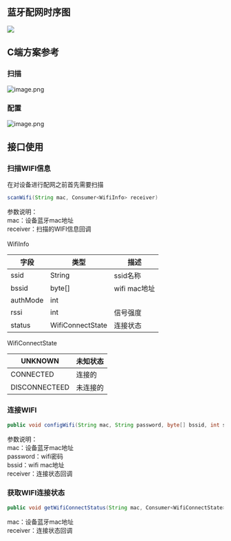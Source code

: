 <a name="avW90"></a>
## 蓝牙配网时序图


![](https://cdn.nlark.com/yuque/__puml/226e832c148016c4ebe88fa0878779fa.svg#lake_card_v2=eyJjb2RlIjoiQHN0YXJ0dW1sXG5cbmF1dG9udW1iZXJcblxuYWN0b3IgXCLnlKjmiLdcIiBhcyBVc2VyXG5wYXJ0aWNpcGFudCBcIuWuv-S4u0FwcFwiIGFzIEFwcFxucGFydGljaXBhbnQgXCJTREtcIiBhcyBTREsgI29yYW5nZVxucGFydGljaXBhbnQgXCLorr7lpIdcIiBhcyBEZXZpY2VcblxuYWN0aXZhdGUgQXBwXG5cbkFwcCAtPiBTREs66LCD55SoaW5pdOi_m-ihjOWIneWni-WMllxuYWN0aXZhdGUgU0RLXG5cblNESyAtPiBEZXZpY2U66Ieq5Yqo6L-e5o6l6K6-5aSHXG5hY3RpdmF0ZSBVc2VyXG5cblVzZXIgLT4gQXBwOiDngrnlh7vlj5HotbfphY3nvZHmtYHnqItcblxuQXBwIC0-IFNESzog6LCD55Soc2NhbldpZmnov5vooYzmiavmj49cblxuU0RLIC0-IERldmljZTog5Y-R6YCB5omr5o-P5oyH5LukXG5hY3RpdmF0ZSBEZXZpY2VcblxuRGV2aWNlIC0-IERldmljZTog6Ieq5Yqo5omr5o-P5YW85a6555qEV2lmaeS_oeaBr1xuXG5EZXZpY2UgLS0-IFNESzrlj5HpgIHmiavmj4_nu5PmnpxcblxuU0RLIC0tPiBBcHA65Zue6LCD57uT5p6c57uZQXBwXG5cbkFwcCAtLT4gVXNlcjrlkYjnjrB3aWZp5YiX6KGo5L-h5oGvXG5cblVzZXIgLT4gQXBwOumAieaLqeS4gOS4qldpZmnkv6Hmga_vvIzovpPlhaXlr4bnoIFcblxuQXBwIC0-U0RLOuiwg-eUqGNvbmZpZ1dpZmnov5vooYzphY3nvZFcblxuU0RLIC0-IERldmljZTrlj5HpgIFzc2lk5ZKM5a-G56CB6K6-572u5oyH5LukXG5cbkRldmljZSAtPiBEZXZpY2U66Ieq5Yqo6YWN572RXG5cbkRldmljZSAtLT4gU0RLOuS4iuaKpemFjee9keeKtuaAgVxuXG5TREsgLS0-IEFwcDrlm57osIPphY3nvZHnu5PmnpzliLBBUFBcblxuQXBwIC0tPiBVc2VyOuaYvuekuumFjee9kee7k-aenFxuXG5AZW5kdW1sIiwidHlwZSI6InB1bWwiLCJtYXJnaW4iOnRydWUsImlkIjoib0o2V28iLCJ1cmwiOiJodHRwczovL2Nkbi5ubGFyay5jb20veXVxdWUvX19wdW1sLzIyNmU4MzJjMTQ4MDE2YzRlYmU4OGZhMDg3ODc3OWZhLnN2ZyIsImhlaWdodCI6NDgwLCJjYXJkIjoiZGlhZ3JhbSJ9)

<a name="JAqSM"></a>
## C端方案参考


<a name="79oj9"></a>
### 扫描
![image.png](https://cdn.nlark.com/yuque/0/2021/png/265997/1616761991909-c4fd62a6-104f-4978-b184-f0db01529f25.png#align=left&display=inline&height=448&margin=%5Bobject%20Object%5D&name=image.png&originHeight=642&originWidth=728&size=71904&status=done&style=none&width=508)<br />

<a name="3H79A"></a>
### 配置
![image.png](https://cdn.nlark.com/yuque/0/2021/png/265997/1616762059152-bb8a8614-7e86-46b1-9dd0-d6c32a480ce7.png#align=left&display=inline&height=626&margin=%5Bobject%20Object%5D&name=image.png&originHeight=626&originWidth=1536&size=132179&status=done&style=none&width=1536)
<a name="7EN1Q"></a>
#### 
<a name="SXiDs"></a>
## 接口使用
<a name="EhHTa"></a>
### 扫描WIFI信息
在对设备进行配网之前首先需要扫描
```java
scanWifi(String mac, Consumer<WifiInfo> receiver)
```
参数说明：<br />mac：设备蓝牙mac地址<br />receiver：扫描的WIFI信息回调<br />
<br />WifiInfo

| 字段 | 类型 | 描述 |
| --- | --- | --- |
| ssid | String | ssid名称 |
| bssid | byte[] | wifi mac地址 |
| authMode | int |  |
| rssi | int | 信号强度 |
| status | WifiConnectState | 连接状态 |

WifiConnectState

| UNKNOWN | 未知状态 |
| --- | --- |
| CONNECTED | 连接的 |
| DISCONNECTEED | 未连接的 |

<a name="JMQf1"></a>
#### 
<a name="EJN2L"></a>
### 连接WIFI
```java
public void configWifi(String mac, String password, byte[] bssid, int status, Consumer<WifiConnectState> receiver)
```
参数说明：<br />mac：设备蓝牙mac地址<br />password：wifi密码<br />bssid：wifi mac地址<br />receiver：连接状态回调<br />

<a name="sx7Qo"></a>
### 获取WIFI连接状态
```java
public void getWifiConnectStatus(String mac, Consumer<WifiConnectState> receiver)
```
mac：设备蓝牙mac地址<br />receiver：连接状态回调<br />


